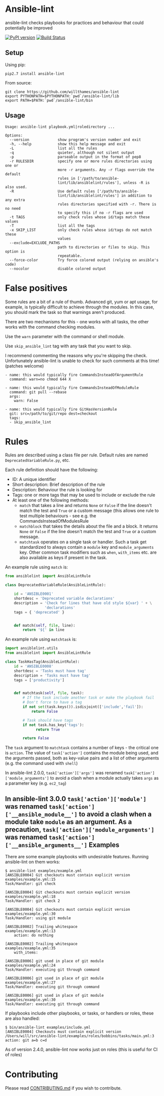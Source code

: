 Ansible-lint
============

ansible-lint checks playbooks for practices and behaviour that could
potentially be improved

[![PyPI version](https://img.shields.io/pypi/v/ansible-lint.svg)](https://pypi.python.org/pypi/ansible-lint)
[![Build Status](https://travis-ci.org/willthames/ansible-lint.svg?branch=master)](https://travis-ci.org/willthames/ansible-lint)

Setup
-----

Using pip:
```
pip2.7 install ansible-lint
```

From source:
```
git clone https://github.com/willthames/ansible-lint
export PYTHONPATH=$PYTHONPATH:`pwd`/ansible-lint/lib
export PATH=$PATH:`pwd`/ansible-lint/bin
```

Usage
-----

```
Usage: ansible-lint playbook.yml|roledirectory ...

Options:
  --version             show program's version number and exit
  -h, --help            show this help message and exit
  -L                    list all the rules
  -q                    quieter, although not silent output
  -p                    parseable output in the format of pep8
  -r RULESDIR           specify one or more rules directories using one or
                        more -r arguments. Any -r flags override the default
                        rules in ['/path/to/ansible-
                        lint/lib/ansiblelint/rules'], unless -R is also used.
  -R                    Use default rules ['/path/to/ansible-
                        lint/lib/ansiblelint/rules'] in addition to any extra
                        rules directories specified with -r. There is no need
                        to specify this if no -r flags are used
  -t TAGS               only check rules whose id/tags match these values
  -T                    list all the tags
  -x SKIP_LIST          only check rules whose id/tags do not match these
                        values
  --exclude=EXCLUDE_PATHS
                        path to directories or files to skip. This option is
                        repeatable.
  --force-color         Try force colored output (relying on ansible's code)
  --nocolor             disable colored output
```

False positives
===============

Some rules are a bit of a rule of thumb. Advanced git, yum or apt usage,
for example, is typically difficult to achieve through the modules. In
this case, you should mark the task so that warnings aren't produced.

There are two mechanisms for this - one works with all tasks, the other
works with the command checking modules.

Use the `warn` parameter with the command or shell module.

Use `skip_ansible_lint` tag with any task that you want to skip.

I recommend commenting the reasons why you're skipping the check.
Unfortunately ansible-lint is unable to check for such comments
at this time! (patches welcome)

```
- name: this would typically fire CommandsInsteadOfArgumentRule
  command: warn=no chmod 644 X

- name: this would typically fire CommandsInsteadOfModuleRule
  command: git pull --rebase
  args:
    warn: False

- name: this would typically fire GitHasVersionRule
  git: src=/path/to/git/repo dest=checkout 
  tags:
  - skip_ansible_lint
```

Rules
=====

Rules are described using a class file per rule.
Default rules are named `DeprecatedVariableRule.py`, etc.

Each rule definition should have the following:
* ID: A unique identifier
* Short description: Brief description of the rule
* Description: Behaviour the rule is looking for
* Tags: one or more tags that may be used to include or exclude the rule
* At least one of the following methods:
  * `match` that takes a line and returns `None` or `False` if
  the line doesn't match the test and `True` or a custom message (this
  allows one rule to test multiple behaviours - see e.g. the
  CommandsInsteadOfModulesRule
  * `matchblock` that takes the details about the file and a block.
  It returns `None` or `False` if the line doesn't match the test
  and `True` or a custom message.
  * `matchtask` operates on a single task or handler. Such a task
      get standardized to always contain a `module` key and
      `module_arguments` key. Other common task modifiers such as
      `when`, `with_items` etc. are also available as keys if present
      in the task.


An example rule using `match` is:

```python
from ansiblelint import AnsibleLintRule

class DeprecatedVariableRule(AnsibleLintRule):

    id = 'ANSIBLE0001'
    shortdesc = 'Deprecated variable declarations'
    description = 'Check for lines that have old style ${var} ' + \
                  'declarations'
    tags = { 'deprecated' }


    def match(self, file, line):
        return '${' in line
```

An example rule using `matchtask` is:

```python
import ansiblelint.utils
from ansiblelint import AnsibleLintRule

class TaskHasTag(AnsibleLintRule):
    id = 'ANSIBLE0008'
    shortdesc = 'Tasks must have tag'
    description = 'Tasks must have tag'
    tags = ['productivity']


    def matchtask(self, file, task):
        # If the task include another task or make the playbook fail
        # Don't force to have a tag
        if not set(task.keys()).isdisjoint(['include','fail']):
            return False

        # Task should have tags
        if not task.has_key('tags'):
              return True

        return False
```

The `task` argument to `matchtask` contains a number of keys - the critical one is `action`.
The value of `task['action']` contains the module being used, and the arguments passed, both
as key-value pairs and a list of other arguments (e.g. the command used with `shell`)

In ansible-lint 2.0.0, `task['action']['args']` was renamed `task['action']['module_arguments']`
to avoid a clash when a module actually takes `args` as a parameter key (e.g. `ec2_tag`)

In ansible-lint 3.0.0 `task['action']['module']` was renamed
`task['action']['__ansible_module__']` to avoid a clash when a module take
`module` as an argument. As a precaution, `task['action']['module_arguments']`
was renamed `task['action']['__ansible_arguments__']`
Examples
--------

There are some example playbooks with undesirable features. Running
ansible-lint on them works:

```
$ ansible-lint examples/example.yml
[ANSIBLE0004] Git checkouts must contain explicit version
examples/example.yml:15
Task/Handler: git check

[ANSIBLE0004] Git checkouts must contain explicit version
examples/example.yml:18
Task/Handler: git check 2

[ANSIBLE0004] Git checkouts must contain explicit version
examples/example.yml:30
Task/Handler: using git module

[ANSIBLE0002] Trailing whitespace
examples/example.yml:13
    action: do nothing   

[ANSIBLE0002] Trailing whitespace
examples/example.yml:35
    with_items: 

[ANSIBLE0006] git used in place of git module
examples/example.yml:24
Task/Handler: executing git through command

[ANSIBLE0006] git used in place of git module
examples/example.yml:27
Task/Handler: executing git through command

[ANSIBLE0006] git used in place of git module
examples/example.yml:30
Task/Handler: executing git through command
```

If playbooks include other playbooks, or tasks, or handlers or roles, these
are also handled:

```
$ bin/ansible-lint examples/include.yml
[ANSIBLE0004] Checkouts must contain explicit version
/Users/will/src/ansible-lint/examples/roles/bobbins/tasks/main.yml:3
action: git a=b c=d
```

As of version 2.4.0, ansible-lint now works just on roles (this is useful 
for CI of roles)



Contributing
============

Please read
[CONTRIBUTING.md](https://github.com/willthames/ansible-lint/blob/master/CONTRIBUTING.md) if you wish to contribute.
